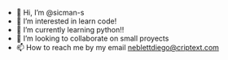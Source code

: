 - 👋 Hi, I’m @sicman-s
- 👀 I’m interested in learn code!
- 🌱 I’m currently learning python!! 
- 💞️ I’m looking to collaborate on small proyects
- 📫 How to reach me by my email neblettdiego@criptext.com
